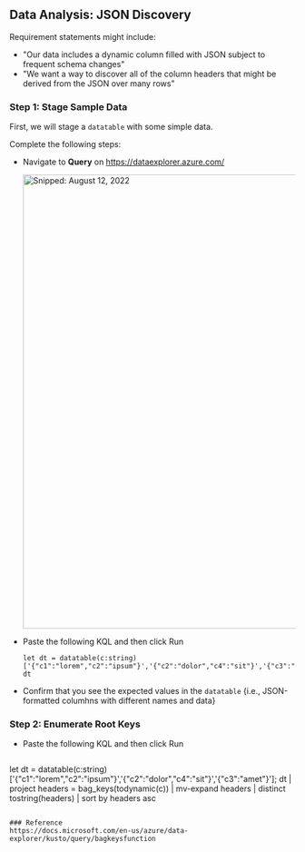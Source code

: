 ## Data Analysis: JSON Discovery

Requirement statements might include:

* "Our data includes a dynamic column filled with JSON subject to frequent schema changes"
* "We want a way to discover all of the column headers that might be derived from the JSON over many rows"

### Step 1: Stage Sample Data

First, we will stage a `datatable` with some simple data.

Complete the following steps:

* Navigate to **Query** on https://dataexplorer.azure.com/

  <img src="https://user-images.githubusercontent.com/44923999/184379741-939e57b0-7ffd-4c32-9f31-833fe06661f3.png" width="800" title="Snipped: August 12, 2022" />

* Paste the following KQL and then click Run
  ```
  let dt = datatable(c:string)
  ['{"c1":"lorem","c2":"ipsum"}','{"c2":"dolor","c4":"sit"}','{"c3":"amet"}'];
  dt
  ```

* Confirm that you see the expected values in the `datatable` {i.e., JSON-formatted columhns with different names and data}

### Step 2: Enumerate Root Keys

* Paste the following KQL and then click Run


  ```
let dt = datatable(c:string)
['{"c1":"lorem","c2":"ipsum"}','{"c2":"dolor","c4":"sit"}','{"c3":"amet"}'];
dt
| project headers = bag_keys(todynamic(c))
| mv-expand headers
| distinct tostring(headers)
| sort by headers asc

  ```

### Reference
https://docs.microsoft.com/en-us/azure/data-explorer/kusto/query/bagkeysfunction
